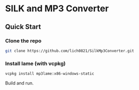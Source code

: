 # SILK and MP3 Converter

## Quick Start

### Clone the repo

```sh
git clone https://github.com/lich0821/SilkMp3Converter.git
```

### Install lame (with vcpkg)

```sh
vcpkg install mp3lame:x86-windows-static
```

Build and run.
